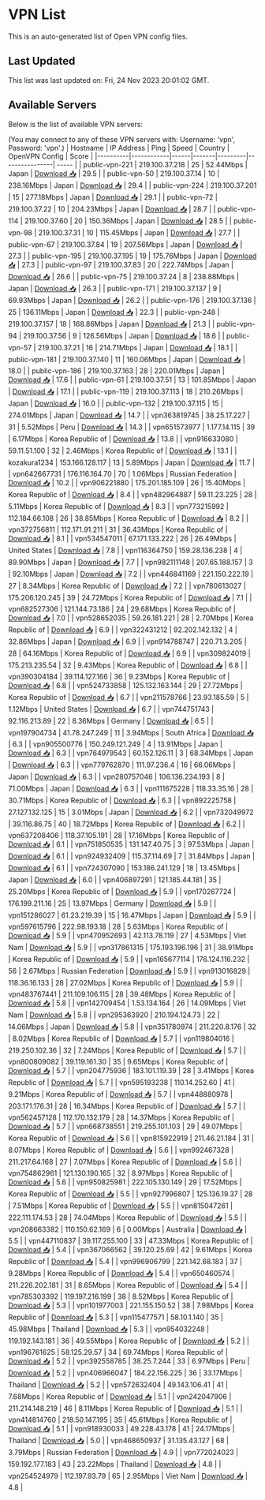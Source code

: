 # VPN List

This is an auto-generated list of Open VPN config files.

## Last Updated

This list was last updated on: Fri, 24 Nov 2023 20:01:02 GMT.

## Available Servers

Below is the list of available VPN servers:

(You may connect to any of these VPN servers with: Username: 'vpn', Password: 'vpn'.)
| Hostname | IP Address | Ping | Speed | Country | OpenVPN Config | Score |
|----------|------------|------|-------|---------|----------------| ----- |
| public-vpn-221 | 219.100.37.218 | 25 | 52.44Mbps | Japan | [Download 📥](./configs/server_0_JP.ovpn) | 29.5 |
| public-vpn-50 | 219.100.37.14 | 10 | 238.16Mbps | Japan | [Download 📥](./configs/server_1_JP.ovpn) | 29.4 |
| public-vpn-224 | 219.100.37.201 | 15 | 277.18Mbps | Japan | [Download 📥](./configs/server_2_JP.ovpn) | 29.1 |
| public-vpn-72 | 219.100.37.22 | 10 | 204.23Mbps | Japan | [Download 📥](./configs/server_3_JP.ovpn) | 28.7 |
| public-vpn-114 | 219.100.37.60 | 20 | 150.36Mbps | Japan | [Download 📥](./configs/server_4_JP.ovpn) | 28.5 |
| public-vpn-98 | 219.100.37.31 | 10 | 115.45Mbps | Japan | [Download 📥](./configs/server_5_JP.ovpn) | 27.7 |
| public-vpn-67 | 219.100.37.84 | 19 | 207.56Mbps | Japan | [Download 📥](./configs/server_6_JP.ovpn) | 27.3 |
| public-vpn-195 | 219.100.37.195 | 19 | 175.76Mbps | Japan | [Download 📥](./configs/server_7_JP.ovpn) | 27.3 |
| public-vpn-97 | 219.100.37.83 | 20 | 222.74Mbps | Japan | [Download 📥](./configs/server_8_JP.ovpn) | 26.6 |
| public-vpn-75 | 219.100.37.24 | 8 | 238.88Mbps | Japan | [Download 📥](./configs/server_9_JP.ovpn) | 26.3 |
| public-vpn-171 | 219.100.37.137 | 9 | 69.93Mbps | Japan | [Download 📥](./configs/server_10_JP.ovpn) | 26.2 |
| public-vpn-176 | 219.100.37.136 | 25 | 136.11Mbps | Japan | [Download 📥](./configs/server_11_JP.ovpn) | 22.3 |
| public-vpn-248 | 219.100.37.157 | 18 | 168.86Mbps | Japan | [Download 📥](./configs/server_12_JP.ovpn) | 21.3 |
| public-vpn-94 | 219.100.37.56 | 9 | 126.56Mbps | Japan | [Download 📥](./configs/server_13_JP.ovpn) | 18.6 |
| public-vpn-57 | 219.100.37.21 | 16 | 214.71Mbps | Japan | [Download 📥](./configs/server_14_JP.ovpn) | 18.1 |
| public-vpn-181 | 219.100.37.140 | 11 | 160.06Mbps | Japan | [Download 📥](./configs/server_15_JP.ovpn) | 18.0 |
| public-vpn-186 | 219.100.37.163 | 28 | 220.01Mbps | Japan | [Download 📥](./configs/server_16_JP.ovpn) | 17.6 |
| public-vpn-61 | 219.100.37.51 | 13 | 101.85Mbps | Japan | [Download 📥](./configs/server_17_JP.ovpn) | 17.1 |
| public-vpn-119 | 219.100.37.113 | 18 | 210.26Mbps | Japan | [Download 📥](./configs/server_18_JP.ovpn) | 16.0 |
| public-vpn-132 | 219.100.37.115 | 15 | 274.01Mbps | Japan | [Download 📥](./configs/server_19_JP.ovpn) | 14.7 |
| vpn363819745 | 38.25.17.227 | 31 | 5.52Mbps | Peru | [Download 📥](./configs/server_20_PE.ovpn) | 14.3 |
| vpn651573977 | 1.177.14.115 | 39 | 6.17Mbps | Korea Republic of | [Download 📥](./configs/server_21_KR.ovpn) | 13.8 |
| vpn916633080 | 59.11.51.100 | 32 | 2.46Mbps | Korea Republic of | [Download 📥](./configs/server_22_KR.ovpn) | 13.1 |
| kozakura1234 | 153.166.128.117 | 13 | 5.89Mbps | Japan | [Download 📥](./configs/server_23_JP.ovpn) | 11.7 |
| vpn642667731 | 176.116.164.70 | 70 | 1.06Mbps | Russian Federation | [Download 📥](./configs/server_24_RU.ovpn) | 10.2 |
| vpn906221880 | 175.201.185.109 | 26 | 15.40Mbps | Korea Republic of | [Download 📥](./configs/server_25_KR.ovpn) | 8.4 |
| vpn482964887 | 59.11.23.225 | 28 | 5.11Mbps | Korea Republic of | [Download 📥](./configs/server_26_KR.ovpn) | 8.3 |
| vpn773215992 | 112.184.66.108 | 26 | 38.85Mbps | Korea Republic of | [Download 📥](./configs/server_27_KR.ovpn) | 8.2 |
| vpn372756811 | 112.171.91.211 | 31 | 36.43Mbps | Korea Republic of | [Download 📥](./configs/server_28_KR.ovpn) | 8.1 |
| vpn534547011 | 67.171.133.222 | 26 | 26.49Mbps | United States | [Download 📥](./configs/server_29_US.ovpn) | 7.8 |
| vpn116364750 | 159.28.136.238 | 4 | 89.90Mbps | Japan | [Download 📥](./configs/server_30_JP.ovpn) | 7.7 |
| vpn982111148 | 207.65.188.157 | 3 | 92.10Mbps | Japan | [Download 📥](./configs/server_31_JP.ovpn) | 7.2 |
| vpn446841169 | 221.150.222.19 | 27 | 8.34Mbps | Korea Republic of | [Download 📥](./configs/server_32_KR.ovpn) | 7.2 |
| vpn780613027 | 175.206.120.245 | 39 | 24.72Mbps | Korea Republic of | [Download 📥](./configs/server_33_KR.ovpn) | 7.1 |
| vpn682527306 | 121.144.73.186 | 24 | 29.68Mbps | Korea Republic of | [Download 📥](./configs/server_34_KR.ovpn) | 7.0 |
| vpn528652035 | 59.26.181.221 | 28 | 2.70Mbps | Korea Republic of | [Download 📥](./configs/server_35_KR.ovpn) | 6.9 |
| vpn322431212 | 92.202.142.132 | 4 | 32.86Mbps | Japan | [Download 📥](./configs/server_36_JP.ovpn) | 6.9 |
| vpn914788747 | 220.71.3.205 | 28 | 64.16Mbps | Korea Republic of | [Download 📥](./configs/server_37_KR.ovpn) | 6.9 |
| vpn309824019 | 175.213.235.54 | 32 | 9.43Mbps | Korea Republic of | [Download 📥](./configs/server_38_KR.ovpn) | 6.8 |
| vpn390304184 | 39.114.127.166 | 36 | 9.23Mbps | Korea Republic of | [Download 📥](./configs/server_39_KR.ovpn) | 6.8 |
| vpn524733858 | 125.132.163.144 | 29 | 27.72Mbps | Korea Republic of | [Download 📥](./configs/server_40_KR.ovpn) | 6.7 |
| vpn211578766 | 23.93.185.59 | 5 | 1.12Mbps | United States | [Download 📥](./configs/server_41_US.ovpn) | 6.7 |
| vpn744751743 | 92.116.213.89 | 22 | 8.36Mbps | Germany | [Download 📥](./configs/server_42_DE.ovpn) | 6.5 |
| vpn197904734 | 41.78.247.249 | 11 | 3.94Mbps | South Africa | [Download 📥](./configs/server_43_ZA.ovpn) | 6.3 |
| vpn905500776 | 150.249.121.249 | 4 | 13.91Mbps | Japan | [Download 📥](./configs/server_44_JP.ovpn) | 6.3 |
| vpn764979543 | 60.152.126.11 | 3 | 68.34Mbps | Japan | [Download 📥](./configs/server_45_JP.ovpn) | 6.3 |
| vpn779762870 | 111.97.236.4 | 16 | 66.06Mbps | Japan | [Download 📥](./configs/server_46_JP.ovpn) | 6.3 |
| vpn280757046 | 106.136.234.193 | 8 | 71.00Mbps | Japan | [Download 📥](./configs/server_47_JP.ovpn) | 6.3 |
| vpn111675228 | 118.33.35.16 | 28 | 30.71Mbps | Korea Republic of | [Download 📥](./configs/server_48_KR.ovpn) | 6.3 |
| vpn892225758 | 27.127.132.125 | 15 | 3.01Mbps | Japan | [Download 📥](./configs/server_49_JP.ovpn) | 6.2 |
| vpn732049972 | 39.116.86.75 | 40 | 18.72Mbps | Korea Republic of | [Download 📥](./configs/server_50_KR.ovpn) | 6.2 |
| vpn637208406 | 118.37.105.191 | 28 | 17.16Mbps | Korea Republic of | [Download 📥](./configs/server_51_KR.ovpn) | 6.1 |
| vpn751850535 | 131.147.40.75 | 3 | 97.53Mbps | Japan | [Download 📥](./configs/server_52_JP.ovpn) | 6.1 |
| vpn924932409 | 115.37.114.69 | 7 | 31.84Mbps | Japan | [Download 📥](./configs/server_53_JP.ovpn) | 6.1 |
| vpn724307090 | 153.186.241.129 | 18 | 13.45Mbps | Japan | [Download 📥](./configs/server_54_JP.ovpn) | 6.0 |
| vpn406897291 | 121.185.44.181 | 35 | 25.20Mbps | Korea Republic of | [Download 📥](./configs/server_55_KR.ovpn) | 5.9 |
| vpn170267724 | 176.199.211.16 | 25 | 13.97Mbps | Germany | [Download 📥](./configs/server_56_DE.ovpn) | 5.9 |
| vpn151286027 | 61.23.219.39 | 15 | 16.47Mbps | Japan | [Download 📥](./configs/server_57_JP.ovpn) | 5.9 |
| vpn597615796 | 222.98.193.18 | 28 | 5.63Mbps | Korea Republic of | [Download 📥](./configs/server_58_KR.ovpn) | 5.9 |
| vpn470952693 | 42.113.78.119 | 27 | 4.53Mbps | Viet Nam | [Download 📥](./configs/server_59_VN.ovpn) | 5.9 |
| vpn317861315 | 175.193.196.196 | 31 | 38.91Mbps | Korea Republic of | [Download 📥](./configs/server_60_KR.ovpn) | 5.9 |
| vpn165677114 | 176.124.116.232 | 56 | 2.67Mbps | Russian Federation | [Download 📥](./configs/server_61_RU.ovpn) | 5.9 |
| vpn913016829 | 118.36.16.133 | 28 | 27.02Mbps | Korea Republic of | [Download 📥](./configs/server_62_KR.ovpn) | 5.9 |
| vpn483767441 | 211.109.106.115 | 28 | 39.48Mbps | Korea Republic of | [Download 📥](./configs/server_63_KR.ovpn) | 5.8 |
| vpn142709454 | 1.53.134.164 | 26 | 14.09Mbps | Viet Nam | [Download 📥](./configs/server_64_VN.ovpn) | 5.8 |
| vpn295363920 | 210.194.124.73 | 22 | 14.06Mbps | Japan | [Download 📥](./configs/server_65_JP.ovpn) | 5.8 |
| vpn351780974 | 211.220.8.176 | 32 | 8.02Mbps | Korea Republic of | [Download 📥](./configs/server_66_KR.ovpn) | 5.7 |
| vpn119804016 | 219.250.102.36 | 32 | 7.24Mbps | Korea Republic of | [Download 📥](./configs/server_67_KR.ovpn) | 5.7 |
| vpn800809082 | 39.119.161.30 | 35 | 9.65Mbps | Korea Republic of | [Download 📥](./configs/server_68_KR.ovpn) | 5.7 |
| vpn204775936 | 183.101.119.39 | 28 | 3.41Mbps | Korea Republic of | [Download 📥](./configs/server_69_KR.ovpn) | 5.7 |
| vpn595193238 | 110.14.252.60 | 41 | 9.21Mbps | Korea Republic of | [Download 📥](./configs/server_70_KR.ovpn) | 5.7 |
| vpn448880978 | 203.171.176.31 | 28 | 16.34Mbps | Korea Republic of | [Download 📥](./configs/server_71_KR.ovpn) | 5.7 |
| vpn562457128 | 112.170.132.179 | 28 | 14.37Mbps | Korea Republic of | [Download 📥](./configs/server_72_KR.ovpn) | 5.7 |
| vpn668738551 | 219.255.101.103 | 29 | 49.07Mbps | Korea Republic of | [Download 📥](./configs/server_73_KR.ovpn) | 5.6 |
| vpn815922919 | 211.46.21.184 | 31 | 8.07Mbps | Korea Republic of | [Download 📥](./configs/server_74_KR.ovpn) | 5.6 |
| vpn992467328 | 211.217.64.168 | 27 | 7.07Mbps | Korea Republic of | [Download 📥](./configs/server_75_KR.ovpn) | 5.6 |
| vpn754862961 | 121.130.190.165 | 32 | 8.97Mbps | Korea Republic of | [Download 📥](./configs/server_76_KR.ovpn) | 5.6 |
| vpn950825981 | 222.105.130.149 | 29 | 17.52Mbps | Korea Republic of | [Download 📥](./configs/server_77_KR.ovpn) | 5.5 |
| vpn927996807 | 125.136.19.37 | 28 | 7.51Mbps | Korea Republic of | [Download 📥](./configs/server_78_KR.ovpn) | 5.5 |
| vpn815047261 | 222.111.174.53 | 28 | 74.04Mbps | Korea Republic of | [Download 📥](./configs/server_79_KR.ovpn) | 5.5 |
| vpn208663382 | 110.150.62.169 | 6 | 0.00Mbps | Australia | [Download 📥](./configs/server_80_AU.ovpn) | 5.5 |
| vpn447110837 | 39.117.255.100 | 33 | 47.33Mbps | Korea Republic of | [Download 📥](./configs/server_81_KR.ovpn) | 5.4 |
| vpn367066562 | 39.120.25.69 | 42 | 9.61Mbps | Korea Republic of | [Download 📥](./configs/server_82_KR.ovpn) | 5.4 |
| vpn996906799 | 221.142.68.183 | 37 | 9.28Mbps | Korea Republic of | [Download 📥](./configs/server_83_KR.ovpn) | 5.4 |
| vpn650460574 | 211.226.202.181 | 31 | 8.65Mbps | Korea Republic of | [Download 📥](./configs/server_84_KR.ovpn) | 5.4 |
| vpn785303392 | 119.197.216.199 | 38 | 8.52Mbps | Korea Republic of | [Download 📥](./configs/server_85_KR.ovpn) | 5.3 |
| vpn101977003 | 221.155.150.52 | 38 | 7.98Mbps | Korea Republic of | [Download 📥](./configs/server_86_KR.ovpn) | 5.3 |
| vpn115477571 | 58.10.1.140 | 35 | 45.98Mbps | Thailand | [Download 📥](./configs/server_87_TH.ovpn) | 5.3 |
| vpn954032248 | 119.192.143.181 | 36 | 49.55Mbps | Korea Republic of | [Download 📥](./configs/server_88_KR.ovpn) | 5.2 |
| vpn196761625 | 58.125.29.57 | 34 | 69.74Mbps | Korea Republic of | [Download 📥](./configs/server_89_KR.ovpn) | 5.2 |
| vpn392558785 | 38.25.7.244 | 33 | 6.97Mbps | Peru | [Download 📥](./configs/server_90_PE.ovpn) | 5.2 |
| vpn406966047 | 184.22.156.225 | 36 | 33.17Mbps | Thailand | [Download 📥](./configs/server_91_TH.ovpn) | 5.2 |
| vpn572632404 | 49.143.106.41 | 41 | 7.68Mbps | Korea Republic of | [Download 📥](./configs/server_92_KR.ovpn) | 5.1 |
| vpn242047906 | 211.214.148.219 | 46 | 8.11Mbps | Korea Republic of | [Download 📥](./configs/server_93_KR.ovpn) | 5.1 |
| vpn414814760 | 218.50.147.195 | 35 | 45.61Mbps | Korea Republic of | [Download 📥](./configs/server_94_KR.ovpn) | 5.1 |
| vpn918930033 | 49.228.43.178 | 41 | 24.17Mbps | Thailand | [Download 📥](./configs/server_95_TH.ovpn) | 5.0 |
| vpn468650937 | 31.135.43.127 | 68 | 3.79Mbps | Russian Federation | [Download 📥](./configs/server_96_RU.ovpn) | 4.9 |
| vpn772024023 | 159.192.177.183 | 43 | 23.22Mbps | Thailand | [Download 📥](./configs/server_97_TH.ovpn) | 4.8 |
| vpn254524979 | 112.197.93.79 | 65 | 2.95Mbps | Viet Nam | [Download 📥](./configs/server_98_VN.ovpn) | 4.8 |
